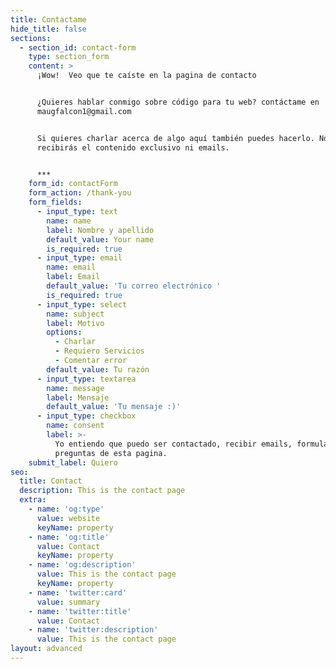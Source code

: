```yaml
---
title: Contactame
hide_title: false
sections:
  - section_id: contact-form
    type: section_form
    content: >
      ¡Wow!  Veo que te caíste en la pagina de contacto


      ¿Quieres hablar conmigo sobre código para tu web? contáctame en
      maugfalcon1@gmail.com


      Si quieres charlar acerca de algo aquí también puedes hacerlo. No
      recibirás el contenido exclusivo ni emails.


      ***
    form_id: contactForm
    form_action: /thank-you
    form_fields:
      - input_type: text
        name: name
        label: Nombre y apellido
        default_value: Your name
        is_required: true
      - input_type: email
        name: email
        label: Email
        default_value: 'Tu correo electrónico '
        is_required: true
      - input_type: select
        name: subject
        label: Motivo
        options:
          - Charlar
          - Requiero Servicios
          - Comentar error
        default_value: Tu razón
      - input_type: textarea
        name: message
        label: Mensaje
        default_value: 'Tu mensaje :)'
      - input_type: checkbox
        name: consent
        label: >-
          Yo entiendo que puedo ser contactado, recibir emails, formularios o
          preguntas de esta pagina.
    submit_label: Quiero
seo:
  title: Contact
  description: This is the contact page
  extra:
    - name: 'og:type'
      value: website
      keyName: property
    - name: 'og:title'
      value: Contact
      keyName: property
    - name: 'og:description'
      value: This is the contact page
      keyName: property
    - name: 'twitter:card'
      value: summary
    - name: 'twitter:title'
      value: Contact
    - name: 'twitter:description'
      value: This is the contact page
layout: advanced
---
```

